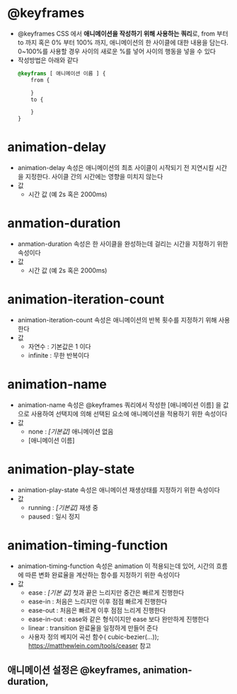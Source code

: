 # @keyframes
* @keyframes CSS 에서 **애니메이션을 작성하기 위해 사용하는 쿼리**로, from 부터 to 까지 혹은 0% 부터 100% 까지, 애니메이션의 한 사이클에 대한 내용을 담는다. 0~100%를 사용할 경우 사이의 새로운 %를 넣어 사이의 행동을 넣을 수 있다
* 작성방법은 아래와 같다
    ```css
    @keyframs [ 애니메이션 이름 ] {
        from {

        }
        to {

        }
    }
    ```
# animation-delay
* animation-delay 속성은 애니메이션의 최초 사이클이 시작되기 전 지연시킬 시간을 지정한다. 사이클 간의 시간에는 영향을 미치지 않는다
* 값
    * 시간 값 (예 2s 혹은 2000ms)
# anmation-duration
* anmation-duration 속성은 한 사이클을 완성하는데 걸리는 시간을 지정하기 위한 속성이다
* 값
    * 시간 값 (예 2s 혹은 2000ms)
# animation-iteration-count
* animation-iteration-count 속성은 애니메이션의 반복 횟수를 지정하기 위해 사용한다
* 값
    * 자연수 : 기본값은 1 이다
    * infinite : 무한 반복이다
# animation-name
* animation-name 속성은 @keyframes 쿼리에서 작성한 [애니메이션 이름] 을 값으로 사용하여 선택지에 의해 선택된 요소에 애니메이션을 적용하기 위한 속성이다
* 값
    * none : *[기본값]* 애니메이션 없음
    * [애니메이션 이름]
# animation-play-state
* animation-play-state 속성은 애니메이션 재생상태를 지정하기 위한 속성이다
* 값
    * running : *[기본값]* 재생 중
    * paused :  일시 정지
# animation-timing-function
* animation-timing-function 속성은 animation 이 적용되는데 있어, 시간의 흐름에 따른 변화 완료율을 계산하는 함수를 지정하기 위한 속성이다
* 값
    * ease : *[기본 값]* 첫과 끝은 느리지만 중간은 빠르게 진행한다
    * ease-in : 처음은 느리지만 이후 점점 빠르게 진행한다
    * ease-out : 처음은 빠르게 이후 점점 느리게 진행한다
    * ease-in-out : ease와 같은 형식이지만 ease 보다 완만하게 진행한다
    * linear : transition 완료율을 일정하게 만들어 준다
    * 사용자 정의 베지어 곡선 함수( cubic-bezier(...)); https://matthewlein.com/tools/ceaser 참고
## 애니메이션 설정은 @keyframes, animation-duration, 
